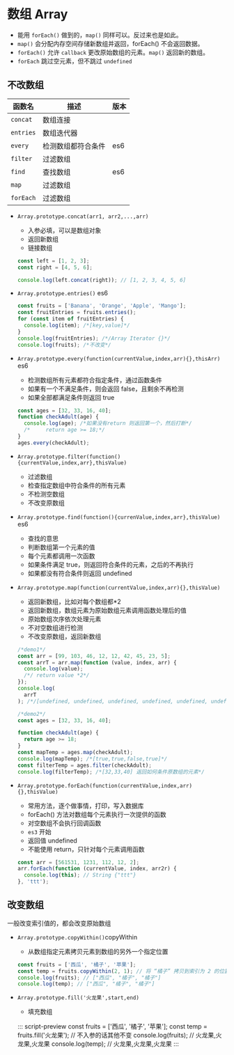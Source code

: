 # 数组 Array

- 能用 `forEach()` 做到的，`map()` 同样可以。反过来也是如此。
- `map()` 会分配内存空间存储新数组并返回，forEach() 不会返回数据。
- `forEach()` 允许 `callback` 更改原始数组的元素。`map()` 返回新的数组。
- `forEach` 跳过空元素，但不跳过 `undefined`

## 不改数组

| 函数名    | 描述               | 版本 |
| --------- | ------------------ | ---- |
| `concat`  | 数组连接           |      |
| `entries` | 数组迭代器         |      |
| `every`   | 检测数组都符合条件 | es6  |
| `filter`  | 过滤数组           |      |
| `find`    | 查找数组           | es6  |
| `map`     | 过滤数组           |      |
| `forEach` | 过滤数组           |      |

- `Array.prototype.concat(arr1, arr2,...,arr)`

  - 入参必填，可以是数组对象
  - 返回新数组
  - 链接数组

  ```js
  const left = [1, 2, 3];
  const right = [4, 5, 6];

  console.log(left.concat(right)); // [1, 2, 3, 4, 5, 6]
  ```

- `Array.prototype.entries()` <Badge type="info">es6</Badge>

  ```js
  const fruits = ['Banana', 'Orange', 'Apple', 'Mango'];
  const fruitEntries = fruits.entries();
  for (const item of fruitEntries) {
    console.log(item); /*[key,value]*/
  }
  console.log(fruitEntries); /*/Array Iterator {}*/
  console.log(fruits); /*不改变*/
  ```

- `Array.prototype.every(function(currentValue,index,arr){},thisArr)` <Badge type="info">es6</Badge>

  - 检测数组所有元素都符合指定条件，通过函数条件
  - 如果有一个不满足条件，则会返回 false，且剩余不再检测
  - 如果全部都满足条件则返回 true

  ```js
  const ages = [32, 33, 16, 40];
  function checkAdult(age) {
    console.log(age); /*如果没有return 则返回第一个，然后打断*/
    /*     return age >= 18;*/
  }
  ages.every(checkAdult);
  ```

- `Array.prototype.filter(function(){currentValue,index,arr},thisValue)`

  - 过滤数组
  - 检查指定数组中符合条件的所有元素
  - 不检测空数组
  - 不改变原数组

- `Array.prototype.find(function(){currenValue,index,arr},thisValue)` <Badge type="info">es6</Badge>

  - 查找的意思
  - 判断数组第一个元素的值
  - 每个元素都调用一次函数
  - 如果条件满足 true，则返回符合条件的元素，之后的不再执行
  - 如果都没有符合条件则返回 undefined

- `Array.prototype.map(function(currentValue,index,arr){},thisValue)`

  - 返回新数组，比如对每个数组都\*2
  - 返回新数组，数组元素为原始数组元素调用函数处理后的值
  - 原始数组次序依次处理元素
  - 不对空数组进行检测
  - 不改变原数组，返回新数组

  ```js
  /*demo1*/
  const arr = [99, 103, 46, 12, 12, 42, 45, 23, 5];
  const arrT = arr.map(function (value, index, arr) {
    console.log(value);
    /*/ return value *2*/
  });
  console.log(
    arrT
  ); /*/[undefined, undefined, undefined, undefined, undefined, undefined, undefined, undefined, undefined]*/

  /*demo2*/
  const ages = [32, 33, 16, 40];

  function checkAdult(age) {
    return age >= 18;
  }
  const mapTemp = ages.map(checkAdult);
  console.log(mapTemp); /*[true,true,false,true]*/
  const filterTemp = ages.filter(checkAdult);
  console.log(filterTemp); /*[32,33,40] 返回如何条件原数组的元素*/
  ```

- `Array.prototype.forEach(function(currentValue,index,arr){},thisValue)`

  - 常用方法，逐个做事情，打印，写入数据库
  - forEach() 方法对数组每个元素执行一次提供的函数
  - 对空数组不会执行回调函数
  - `es3` 开始
  - 返回值 undefined
  - 不能使用 return，只针对每个元素调用函数

  ```js
  const arr = [561531, 1231, 112, 12, 2];
  arr.forEach(function (currentValue, index, arr2r) {
    console.log(this); // String {"ttt"}
  }, 'ttt');
  ```

## 改变数组

一般改变索引值的，都会改变原始数组

- `Array.prototype.copyWithin()`copyWithin

  - 从数组指定元素拷贝元素到数组的另外一个指定位置

  ```js
  const fruits = ['西瓜', '橘子', '苹果'];
  const temp = fruits.copyWithin(2, 1); // 将 “橘子” 拷贝到索引为 2 的位置，即替换掉 “苹果”
  console.log(fruits); // ["西瓜", "橘子", "橘子"]
  console.log(temp); // ["西瓜", "橘子", "橘子"]
  ```

- `Array.prototype.fill('火龙果',start,end)`

  - 填充数组

  ::: script-preview
  const fruits = ['西瓜', '橘子', '苹果'];
  const temp = fruits.fill('火龙果'); // 不入参的话其他不变
  console.log(fruits); // 火龙果,火龙果,火龙果
  console.log(temp); // 火龙果,火龙果,火龙果
  :::
